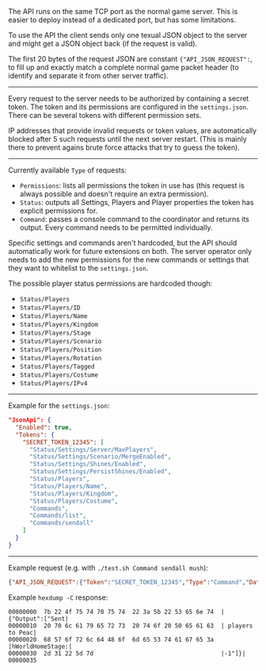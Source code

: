 The API runs on the same TCP port as the normal game server. This is easier to deploy instead of a dedicated port, but has some limitations.

To use the API the client sends only one texual JSON object to the server and might get a JSON object back (if the request is valid).

The first 20 bytes of the request JSON are constant `{"API_JSON_REQUEST":`,
to fill up and exactly match a complete normal game packet header (to identify and separate it from other server traffic).

---

Every request to the server needs to be authorized by containing a secret token.
The token and its permissions are configured in the `settings.json`.
There can be several tokens with different permission sets.

IP addresses that provide invalid requests or token values, are automatically blocked after 5 such requests until the next server restart.
(This is mainly there to prevent agains brute force attacks that try to guess the token).

---

Currently available `Type` of requests:
- `Permissions`: lists all permissions the token in use has (this request is always possible and doesn't require an extra permission).
- `Status`: outputs all Settings, Players and Player properties the token has explicit permissions for.
- `Command`: passes a console command to the coordinator and returns its output. Every command needs to be permitted individually.

Specific settings and commands aren't hardcoded, but the API should automatically work for future extensions on both.
The server operator only needs to add the new permissions for the new commands or settings that they want to whitelist to the `settings.json`.

The possible player status permissions are hardcoded though:
- `Status/Players`
- `Status/Players/ID`
- `Status/Players/Name`
- `Status/Players/Kingdom`
- `Status/Players/Stage`
- `Status/Players/Scenario`
- `Status/Players/Position`
- `Status/Players/Rotation`
- `Status/Players/Tagged`
- `Status/Players/Costume`
- `Status/Players/IPv4`

---

Example for the `settings.json`:
```json
"JsonApi": {
  "Enabled": true,
  "Tokens": {
    "SECRET_TOKEN_12345": [
      "Status/Settings/Server/MaxPlayers",
      "Status/Settings/Scenario/MergeEnabled",
      "Status/Settings/Shines/Enabled",
      "Status/Settings/PersistShines/Enabled",
      "Status/Players",
      "Status/Players/Name",
      "Status/Players/Kingdom",
      "Status/Players/Costume",
      "Commands",
      "Commands/list",
      "Commands/sendall"
    ]
  }
}
```

---

Example request (e.g. with `./test.sh Command sendall mush`):
```json
{"API_JSON_REQUEST":{"Token":"SECRET_TOKEN_12345","Type":"Command","Data":"sendall mush"}}
```

Example `hexdump -C` response:
```
00000000  7b 22 4f 75 74 70 75 74  22 3a 5b 22 53 65 6e 74  |{"Output":["Sent|
00000010  20 70 6c 61 79 65 72 73  20 74 6f 20 50 65 61 63  | players to Peac|
00000020  68 57 6f 72 6c 64 48 6f  6d 65 53 74 61 67 65 3a  |hWorldHomeStage:|
00000030  2d 31 22 5d 7d                                    |-1"]}|
00000035
```
